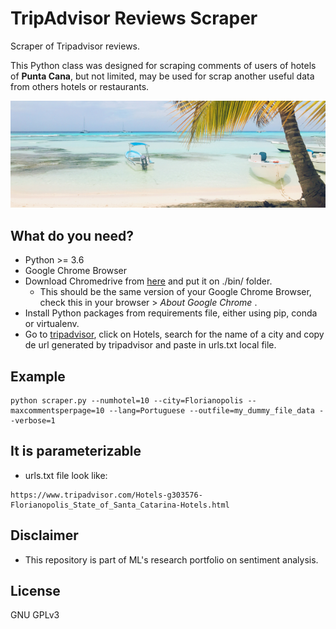 # TripAdvisor Reviews Scraper

Scraper of Tripadvisor reviews.

This Python class was designed for scraping comments of users of hotels of **Punta Cana**, but not limited,
may be used for scrap another useful data from others hotels or restaurants. 

![green-palms-raise-up-sky-sunny-beach](img/green-palms-raise-up-sky-sunny-beach.png?raw=true "Title")


## What do you need?
- Python >= 3.6
- Google Chrome Browser
- Download Chromedrive from [here](https://chromedriver.storage.googleapis.com/index.html) and put it on ./bin/ folder.
  - This should be the same version of your Google Chrome Browser, check this in your browser > _About Google Chrome_ .
- Install Python packages from requirements file, either using pip, conda or virtualenv.
- Go to [tripadvisor](https://www.tripadvisor.com), click on Hotels, search for the name of a city and copy de url generated
by tripadvisor and paste in urls.txt local file.

## Example
```shell
python scraper.py --numhotel=10 --city=Florianopolis --maxcommentsperpage=10 --lang=Portuguese --outfile=my_dummy_file_data --verbose=1

```


## It is parameterizable

 - urls.txt file look like:
```
https://www.tripadvisor.com/Hotels-g303576-Florianopolis_State_of_Santa_Catarina-Hotels.html
```

## Disclaimer
 - This repository is part of ML's research portfolio on sentiment analysis.

## License
GNU GPLv3
